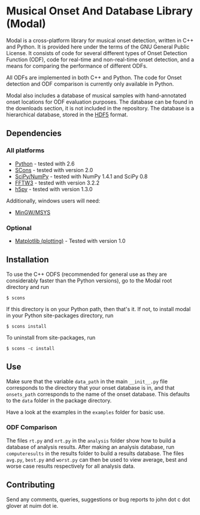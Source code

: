 Musical Onset And Database Library (Modal)
==========================================

Modal is a cross-platform library for musical onset detection, written in C++ and Python.
It is provided here under the terms of the GNU General Public License.
It consists of code for several different types of Onset Detection Function (ODF), code for
real-time and non-real-time onset detection, and a means for comparing the performance of
different ODFs.

All ODFs are implemented in both C++ and Python. The code for Onset detection and ODF comparison
is currently only available in Python.

Modal also includes a database of musical samples with hand-annotated onset locations for ODF 
evaluation purposes. The database can be found in the downloads section, it is not included 
in the repository. 
The database is a hierarchical database, stored in the [HDF5](http://www.hdfgroup.org/HDF5/) format.


Dependencies
------------

### All platforms

* [Python](http://www.python.org) - tested with 2.6
* [SCons](http://www.scons.org) - tested with version 2.0
* [SciPy/NumPy](http://www.scipy.org) - tested with NumPy 1.4.1 and SciPy 0.8
* [FFTW3](http://www.fftw.org) - tested with version 3.2.2
* [h5py](http://code.google.com/p/h5py/) - tested with version 1.3.0

Additionally, windows users will need:

* [MinGW/MSYS](http://www.mingw.org/)

### Optional

* [Matplotlib (plotting)](http://matplotlib.sourceforge.net) - Tested with version 1.0


Installation
------------

To use the C++ ODFS (recommended for general use as they are considerably faster than the Python versions),
go to the Modal root directory and run

    $ scons

If this directory is on your Python path, then that's it. If not, to install modal in your Python
site-packages directory, run

    $ scons install

To uninstall from site-packages, run

    $ scons -c install


Use
---

Make sure that the variable `data_path` in the main `__init__.py` file corresponds to the directory
that your onset database is in, and that `onsets_path` corresponds to the name of the onset database.
This defaults to the `data` folder in the package directory.

Have a look at the examples in the `examples` folder for basic use. 

### ODF Comparison

The files `rt.py` and `nrt.py` in the `analysis` folder show how to build a database of analysis results.
After making an analysis database, run `computeresults` in the results folder to build a results database.
The files `avg.py`, `best.py` and `worst.py` can then be used to view average, best and worse case 
results respectively for all analysis data.


Contributing
------------

Send any comments, queries, suggestions or bug reports to john dot c dot glover at nuim dot ie.

